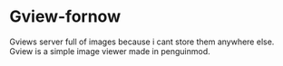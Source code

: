 # Gview-fornow
Gviews server full of images because i cant store them anywhere else.
Gview is a simple image viewer made in penguinmod.
